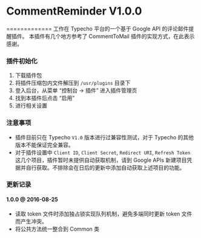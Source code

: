 # CommentReminder V1.0.0
=============
工作在 Typecho 平台的一个基于 Google API 的评论邮件提醒插件。
本插件有几个地方参考了 CommentToMail 插件的实现方式，在此表示感谢。

### 插件初始化
1. 下载插件包
2. 将插件压缩包内文件解压到 `/usr/plugins` 目录下
3. 登入后台，从菜单 “控制台 -> 插件” 进入插件管理页
4. 找到本插件后点击 “启用”
5. 进行相关设置

### 注意事项
- 插件目前只在 Typecho `V1.0` 版本进行过兼容性测试，对于 Typecho 的其他版本不能保证完全兼容。
- 对于插件设置中 `Client ID`, `Client Secret`, `Redirect URI`, `Refresh Token` 这几个项目，插件暂时未提供自动获取机制，请到 Google APIs 新建项目凭据并自行获取。不排除会在日后的更新中添加自动获取上述项目的功能。

### 更新记录

#### 1.0.0 @ 2016-08-25
- 读取 token 文件时添加独占锁实现队列机制，避免多端同时更新 token 文件而产生冲突。
- 将公共方法统一整合到 Common 类
